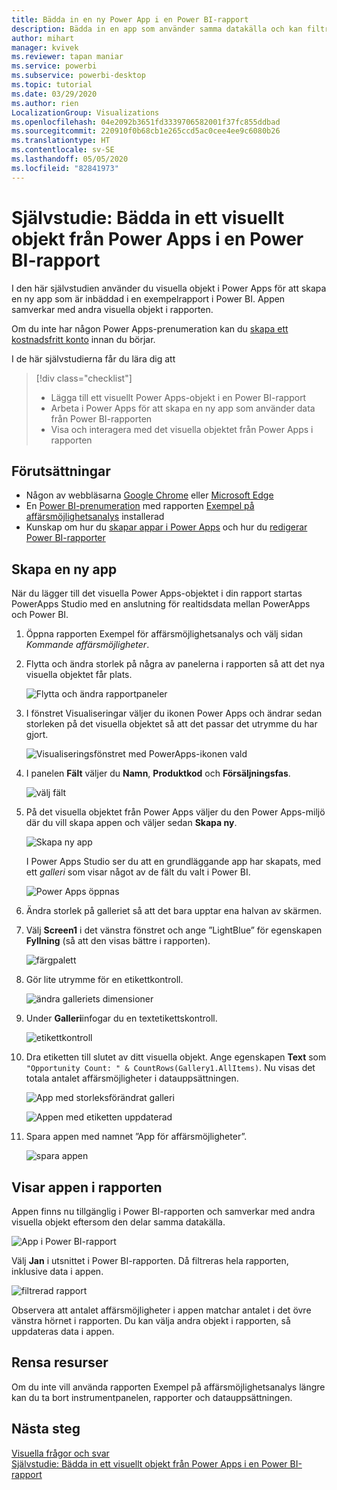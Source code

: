 ```yaml
---
title: Bädda in en ny Power App i en Power BI-rapport
description: Bädda in en app som använder samma datakälla och kan filtreras som andra rapportobjekt
author: mihart
manager: kvivek
ms.reviewer: tapan maniar
ms.service: powerbi
ms.subservice: powerbi-desktop
ms.topic: tutorial
ms.date: 03/29/2020
ms.author: rien
LocalizationGroup: Visualizations
ms.openlocfilehash: 04e2092b3651fd3339706582001f37fc855ddbad
ms.sourcegitcommit: 220910f0b68cb1e265ccd5ac0cee4ee9c6080b26
ms.translationtype: HT
ms.contentlocale: sv-SE
ms.lasthandoff: 05/05/2020
ms.locfileid: "82841973"
---
```

# <a name="tutorial-embed-a-power-apps-visual-in-a-power-bi-report"></a>Självstudie: Bädda in ett visuellt objekt från Power Apps i en Power BI-rapport

I den här självstudien använder du visuella objekt i Power Apps för att skapa en ny app som är inbäddad i en exempelrapport i Power BI. Appen samverkar med andra visuella objekt i rapporten.

Om du inte har någon Power Apps-prenumeration kan du [skapa ett kostnadsfritt konto](https://web.powerapps.com/signup?redirect=marketing&email=) innan du börjar.

I de här självstudierna får du lära dig att
> [!div class="checklist"]
> * Lägga till ett visuellt Power Apps-objekt i en Power BI-rapport
> * Arbeta i Power Apps för att skapa en ny app som använder data från Power BI-rapporten
> * Visa och interagera med det visuella objektet från Power Apps i rapporten

## <a name="prerequisites"></a>Förutsättningar

* Någon av webbläsarna [Google Chrome](https://www.google.com/chrome/browser/) eller [Microsoft Edge](https://www.microsoft.com/windows/microsoft-edge)
* En [Power BI-prenumeration](https://docs.microsoft.com/power-bi/service-self-service-signup-for-power-bi) med rapporten [Exempel på affärsmöjlighetsanalys](https://docs.microsoft.com/power-bi/sample-opportunity-analysis#get-the-content-pack-for-this-sample) installerad
* Kunskap om hur du [skapar appar i Power Apps](https://docs.microsoft.com/powerapps/maker/canvas-apps/data-platform-create-app-scratch) och hur du [redigerar Power BI-rapporter](https://docs.microsoft.com/power-bi/service-the-report-editor-take-a-tour)



## <a name="create-a-new-app"></a>Skapa en ny app
När du lägger till det visuella Power Apps-objektet i din rapport startas PowerApps Studio med en anslutning för realtidsdata mellan PowerApps och Power BI.

1. Öppna rapporten Exempel för affärsmöjlighetsanalys och välj sidan *Kommande affärsmöjligheter*. 


2. Flytta och ändra storlek på några av panelerna i rapporten så att det nya visuella objektet får plats.

    ![Flytta och ändra rapportpaneler](media/power-bi-visualization-powerapp/power-bi-report-page.jpg)

2. I fönstret Visualiseringar väljer du ikonen Power Apps och ändrar sedan storleken på det visuella objektet så att det passar det utrymme du har gjort.

    ![Visualiseringsfönstret med PowerApps-ikonen vald](media/power-bi-visualization-powerapp/power-bi-powerapps-icon.jpg)

3. I panelen **Fält** väljer du **Namn**, **Produktkod** och **Försäljningsfas**. 

    ![välj fält](media/power-bi-visualization-powerapp/power-bi-fields.png)

4. På det visuella objektet från Power Apps väljer du den Power Apps-miljö där du vill skapa appen och väljer sedan **Skapa ny**.

    ![Skapa ny app](media/power-bi-visualization-powerapp/power-bi-create-new-powerapp.png)

    I Power Apps Studio ser du att en grundläggande app har skapats, med ett *galleri* som visar något av de fält du valt i Power BI.

    ![Power Apps öppnas](media/power-bi-visualization-powerapp/power-bi-power-app.png)

5.  Ändra storlek på galleriet så att det bara upptar ena halvan av skärmen. 

6. Välj **Screen1** i det vänstra fönstret och ange ”LightBlue” för egenskapen **Fyllning** (så att den visas bättre i rapporten).

    ![färgpalett](media/power-bi-visualization-powerapp/power-bi-powerapps-fill.png)

6. Gör lite utrymme för en etikettkontroll. 

    ![ändra galleriets dimensioner](media/power-bi-visualization-powerapp/power-bi-powerapps-gallery.png)


8. Under **Galleri**infogar du en textetikettskontroll.

   ![etikettkontroll](media/power-bi-visualization-powerapp/power-bi-label.png)

7. Dra etiketten till slutet av ditt visuella objekt. Ange egenskapen **Text** som `"Opportunity Count: " & CountRows(Gallery1.AllItems)`. Nu visas det totala antalet affärsmöjligheter i datauppsättningen.

    ![App med storleksförändrat galleri](media/power-bi-visualization-powerapp/power-bi-power-app-label.png)

    ![Appen med etiketten uppdaterad](media/power-bi-visualization-powerapp/power-bi-label-live.png)

7. Spara appen med namnet ”App för affärsmöjligheter”. 

    ![spara appen](media/power-bi-visualization-powerapp/power-bi-save-powerapp.png)


## <a name="view-the-app-in-the-report"></a>Visar appen i rapporten
Appen finns nu tillgänglig i Power BI-rapporten och samverkar med andra visuella objekt eftersom den delar samma datakälla.

![App i Power BI-rapport](media/power-bi-visualization-powerapp/power-bi-powerapps-visual.png)

Välj **Jan** i utsnittet i Power BI-rapporten. Då filtreras hela rapporten, inklusive data i appen.

![filtrerad rapport](media/power-bi-visualization-powerapp/power-bi-last.png)

Observera att antalet affärsmöjligheter i appen matchar antalet i det övre vänstra hörnet i rapporten. Du kan välja andra objekt i rapporten, så uppdateras data i appen.


## <a name="clean-up-resources"></a>Rensa resurser
Om du inte vill använda rapporten Exempel på affärsmöjlighetsanalys längre kan du ta bort instrumentpanelen, rapporter och datauppsättningen.


## <a name="next-steps"></a>Nästa steg
[Visuella frågor och svar](power-bi-visualization-types-for-reports-and-q-and-a.md)    
[Självstudie: Bädda in ett visuellt objekt från Power Apps i en Power BI-rapport](https://docs.microsoft.com/powerapps/maker/canvas-apps/powerapps-custom-visual)    
